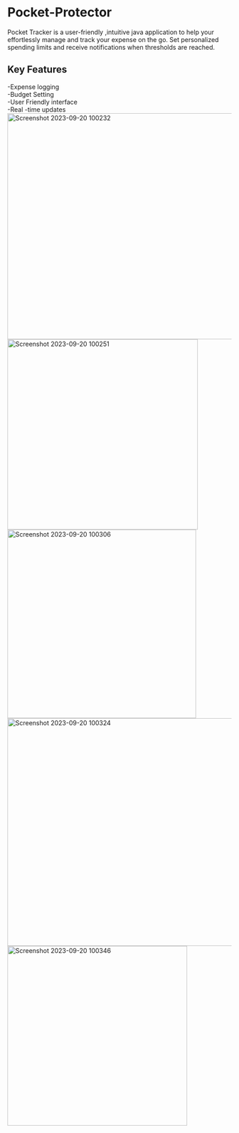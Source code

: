 # Pocket-Protector
Pocket Tracker is a user-friendly ,intuitive java application to help your effortlessly manage and track your expense on the go. Set personalized spending limits and receive notifications when thresholds are reached. 

## Key Features
  -Expense logging <br />
  -Budget Setting <br />
  -User Friendly interface <br />
  -Real -time updates <br />
<img width="508" alt="Screenshot 2023-09-20 100232" src="https://github.com/KanishkPunekar/Pocket-Protector/assets/84027603/289fed49-fb15-40b1-a414-a34972d79f3e">
<img width="428" alt="Screenshot 2023-09-20 100251" src="https://github.com/KanishkPunekar/Pocket-Protector/assets/84027603/077c4973-d8c1-45ff-97dd-7f0939ae4c67">
<img width="424" alt="Screenshot 2023-09-20 100306" src="https://github.com/KanishkPunekar/Pocket-Protector/assets/84027603/5a25949a-32fd-4668-beb6-96bf925216da">
<img width="512" alt="Screenshot 2023-09-20 100324" src="https://github.com/KanishkPunekar/Pocket-Protector/assets/84027603/0a3b8da3-febb-47e9-b0e6-601638559de4">
<img width="404" alt="Screenshot 2023-09-20 100346" src="https://github.com/KanishkPunekar/Pocket-Protector/assets/84027603/38f2c3fe-2ec1-47eb-9d6d-3d5f0f6a2a4d"> 

